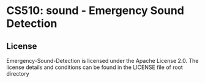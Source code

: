 # CS510: sound - Emergency Sound Detection


## License
Emergency-Sound-Detection is licensed under the Apache License 2.0. The license details and conditions can be found in the LICENSE file of root directory
